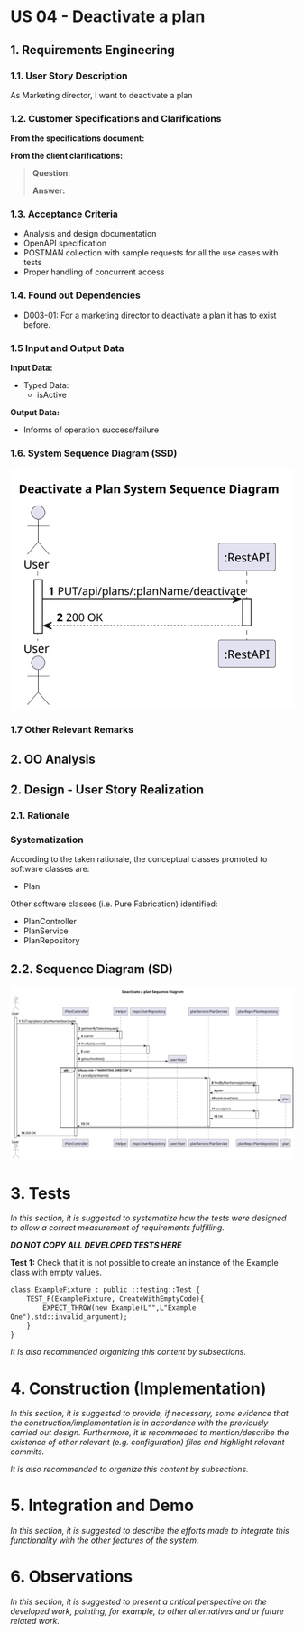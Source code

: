 # US 04 - Deactivate a plan


## 1. Requirements Engineering

### 1.1. User Story Description

As Marketing director, I want to deactivate a plan

### 1.2. Customer Specifications and Clarifications 

**From the specifications document:**

>
>
**From the client clarifications:**
> **Question:**
>
> **Answer:**

### 1.3. Acceptance Criteria

* Analysis and design documentation
* OpenAPI specification
* POSTMAN collection with sample requests for all the use cases with tests
* Proper handling of concurrent access

### 1.4. Found out Dependencies

* D003-01: For a marketing director to deactivate a plan it has to exist before.

### 1.5 Input and Output Data

**Input Data:**
* Typed Data:
    * isActive

**Output Data:**
* Informs of operation success/failure

### 1.6. System Sequence Diagram (SSD)

![US04-SSD](US04-SSD.svg)

### 1.7 Other Relevant Remarks

## 2. OO Analysis

## 2. Design - User Story Realization 

### 2.1. Rationale

### Systematization ##

According to the taken rationale, the conceptual classes promoted to software classes are: 

* Plan

Other software classes (i.e. Pure Fabrication) identified:
*  PlanController
*  PlanService
*  PlanRepository


## 2.2. Sequence Diagram (SD)

![US04-SD](US04-SD.svg)

# 3. Tests 
*In this section, it is suggested to systematize how the tests were designed to allow a correct measurement of requirements fulfilling.* 

**_DO NOT COPY ALL DEVELOPED TESTS HERE_**

**Test 1:** Check that it is not possible to create an instance of the Example class with empty values. 

    class ExampleFixture : public ::testing::Test {
        TEST_F(ExampleFixture, CreateWithEmptyCode){
            EXPECT_THROW(new Example(L"",L"Example One"),std::invalid_argument);
        }
    }
	

*It is also recommended organizing this content by subsections.* 


# 4. Construction (Implementation)

*In this section, it is suggested to provide, if necessary, some evidence that the construction/implementation is in accordance with the previously carried out design. Furthermore, it is recommeded to mention/describe the existence of other relevant (e.g. configuration) files and highlight relevant commits.*

*It is also recommended to organize this content by subsections.* 

# 5. Integration and Demo 

*In this section, it is suggested to describe the efforts made to integrate this functionality with the other features of the system.*


# 6. Observations

*In this section, it is suggested to present a critical perspective on the developed work, pointing, for example, to other alternatives and or future related work.*





